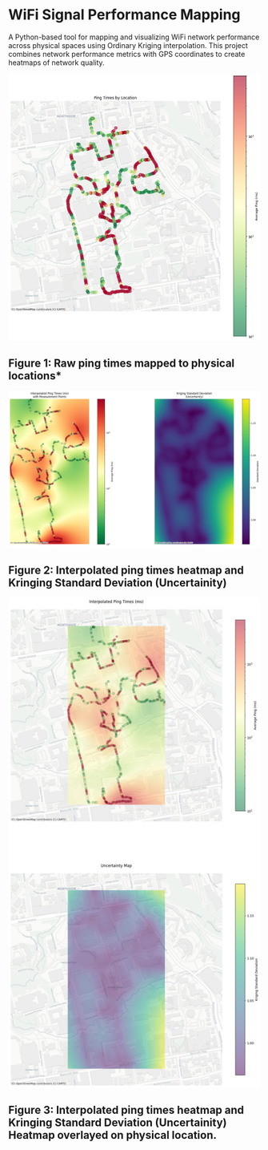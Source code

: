 # WiFi Signal Performance Mapping

A Python-based tool for mapping and visualizing WiFi network performance across physical spaces using Ordinary Kriging interpolation. This project combines network performance metrics with GPS coordinates to create heatmaps of network quality.


![Ping Times by Location](figure1.png)
## Figure 1: Raw ping times mapped to physical locations*

![Interpolated Ping Times || Kringing SD Map](figure2.png)
## Figure 2: Interpolated ping times heatmap and Kringing Standard Deviation (Uncertainity)

![Overlayed Ping Times and Signal Strength Heatmap](figure3.png)
## Figure 3: Interpolated ping times heatmap and Kringing Standard Deviation (Uncertainity) Heatmap overlayed on physical location.

